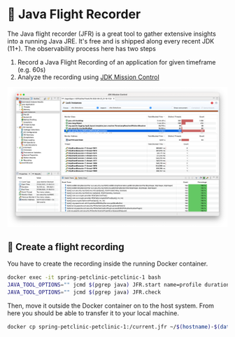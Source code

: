 # 🛬 Java Flight Recorder

The Java flight recorder (JFR) is a great tool to gather extensive insights into
a running Java JRE. It's free and is shipped along every recent JDK (11+). The
observability process here has two steps

1. Record a Java Flight Recording of an application for given timeframe (e.g. 60s)
2. Analyze the recording using [JDK Mission Control](https://www.oracle.com/java/technologies/javase/products-jmc8-downloads.html)


![alt](../images/jdk-flight-recorder.png)

## 📼 Create a flight recording

You have to create the recording inside the running Docker container.

```bash
docker exec -it spring-petclinic-petclinic-1 bash
JAVA_TOOL_OPTIONS="" jcmd $(pgrep java) JFR.start name=profile duration=60s filename=current.jfr settings=profile
JAVA_TOOL_OPTIONS="" jcmd $(pgrep java) JFR.check
```

Then, move it outside the Docker container on to the host system. From here
you should be able to transfer it to your local machine.

```bash
docker cp spring-petclinic-petclinic-1:/current.jfr ~/$(hostname)-$(date '+%Y-%m-%d_%H-%M-%S').jfr
```
